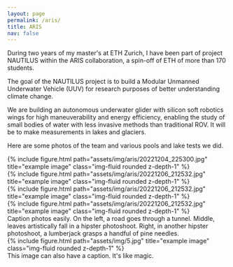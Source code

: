 ```yaml
---
layout: page
permalink: /aris/
title: ARIS
nav: false
---
```


During two years of my master's at ETH Zurich, I have been part of project NAUTILUS within the ARIS collaboration, a spin-off of ETH of more than 170 students. 

The goal of the NAUTILUS project is to build a Modular Unmanned Underwater Vehicle (UUV) for research purposes of better understanding climate change.

We are building an autonomous underwater glider with silicon soft robotics wings for high maneuverability and energy efficiency, enabling the study of small bodies of water with less invasive methods than traditional ROV. It will be to make measurements in lakes and glaciers. 

Here are some photos of the team and various pools and lake tests we did. 


<div class="container-lg">
    <div class="row">
        <div class="col-lg mt-3 mt-md-0">
            {% include figure.html path="assets/img/aris/20221204_225300.jpg" title="example image" class="img-fluid rounded z-depth-1" %}
        </div>
    </div>
</div>

<div class="container-lg">
    <div class="row">
        <div class="col-lg mt-3 mt-md-0">
            <div class="rotate-90">
                {% include figure.html path="assets/img/aris/20221206_212532.jpg" title="example image" class="img-fluid rounded z-depth-1" %}
            </div>
        </div>
        <div class="col-lg mt-3 mt-md-0">
            <div class="rotate-90">
                {% include figure.html path="assets/img/aris/20221206_212532.jpg" title="example image" class="img-fluid rounded z-depth-1" %}
            </div>
        </div>
        <div class="col-lg mt-3 mt-md-0">
            <div class="rotate-90">
                {% include figure.html path="assets/img/aris/20221206_212532.jpg" title="example image" class="img-fluid rounded z-depth-1" %}
            </div>
        </div>
    </div>
</div>


<div class="caption">
    Caption photos easily. On the left, a road goes through a tunnel. Middle, leaves artistically fall in a hipster photoshoot. Right, in another hipster photoshoot, a lumberjack grasps a handful of pine needles.
</div>
<div class="row">
    <div class="col-sm mt-3 mt-md-0">
        {% include figure.html path="assets/img/5.jpg" title="example image" class="img-fluid rounded z-depth-1" %}
    </div>
</div>
<div class="caption">
    This image can also have a caption. It's like magic.
</div>

